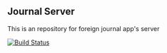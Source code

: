 ## Journal Server

This is an repository for foreign journal app's server

[![Build Status](https://travis-ci.org/riy0/journal_server.svg?branch=setup-ci)](https://travis-ci.org/riy0/journal_server)
